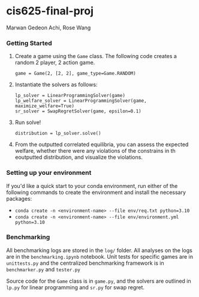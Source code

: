 # cis625-final-proj

Marwan Gedeon Achi, Rose Wang

### Getting Started
1. Create a game using the `Game` class. The following code creates a random 2 player, 2 action game.
   ```{Python}
   game = Game(2, [2, 2], game_type=Game.RANDOM)
   ```
2. Instantiate the solvers as follows:
   ```{Python}
   lp_solver = LinearProgrammingSolver(game)
   lp_welfare_solver = LinearProgrammingSolver(game, maximize_welfare=True)
   sr_solver = SwapRegretSolver(game, epsilon=0.1)
   ```
3. Run solve!
   ```{Python}
   distribution = lp_solver.solve()
   ```
4. From the outputted correlated equilibria, you can assess the expected welfare, whether there were any violations of the constrains in th eoutputted distribution, and visualize the violations.

### Setting up your environment
If you'd like a quick start to your conda environment, run either of the following commands to create the environment and install the necessary packages:
- `conda create -n <environment-name> --file env/req.txt python=3.10`
- `conda create -n <environment-name> --file env/environment.yml python=3.10`

### Benchmarking
All benchmarking logs are stored in the `log/` folder. All analyses on the logs are in the `benchmarking.ipynb` notebook. Unit tests for specific games are in `unittests.py` and the centralized benchmarking framework is in `benchmarker.py` and `tester.py`

Source code for the `Game` class is in `game.py`, and the solvers are outlined in `lp.py` for linear programming and `sr.py` for swap regret.

